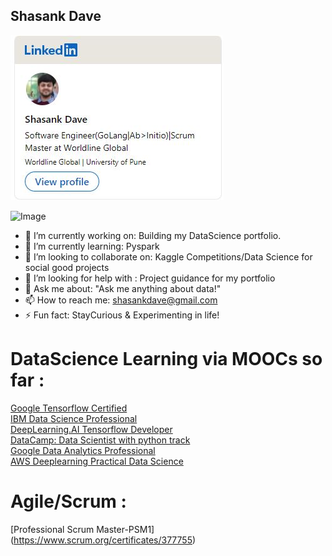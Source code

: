 ## Shasank Dave

[<img src="https://raw.githubusercontent.com/ShasankDave/shasankdave.github.io/main/linkedIn.JPG">](www.linkedin.com/in/shasankdave)

![Image](https://cdn.dribbble.com/users/82162/screenshots/3579187/staycurious_wip.gif)

- 🔭 I’m currently working on: Building my DataScience portfolio.
- 🌱 I’m currently learning: Pyspark
- 👯 I’m looking to collaborate on: Kaggle Competitions/Data Science for social good projects
- 🤔 I’m looking for help with : Project guidance for my portfolio
- 💬 Ask me about: "Ask me anything about data!"
- 📫 How to reach me: shasankdave@gmail.com
- ⚡ Fun fact: StayCurious & Experimenting in life!

# DataScience Learning via MOOCs so far :
[Google Tensorflow Certified](https://www.credential.net/a19b5937-1ae2-4119-8e58-4143ee1b6590) <br/>
[IBM Data Science Professional](https://www.coursera.org/account/accomplishments/specialization/certificate/SBHQ52YBWSWE) <br/>
[DeepLearning.AI Tensorflow Developer](https://www.coursera.org/account/accomplishments/specialization/certificate/YXDQ8EGP95TC) <br/>
[DataCamp: Data Scientist with python track](https://www.datacamp.com/statement-of-accomplishment/track/ccb4ffeba9febfa6dce4d09f0a302af2695b801e) <br/>
[Google Data Analytics Professional](https://coursera.org/share/4501cc94cd0e8a49b20edfba0a28bde2) <br/>
[AWS Deeplearning Practical Data Science](https://coursera.org/share/e2ab55b37b4e90f1c199b7c8971e3fee) <br/>

# Agile/Scrum :
[Professional Scrum Master-PSM1] (https://www.scrum.org/certificates/377755) 


